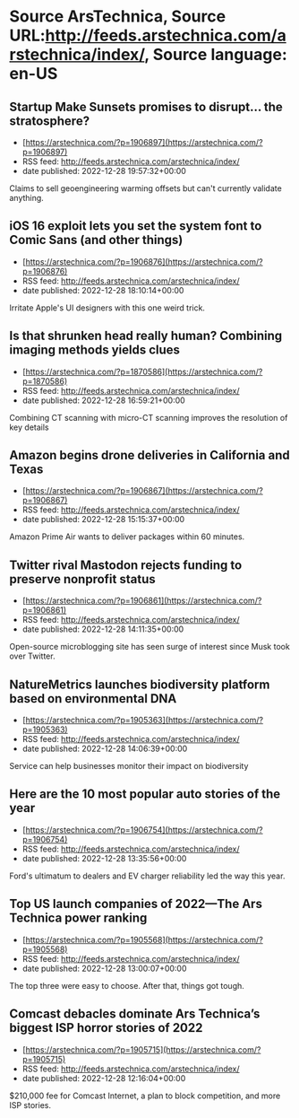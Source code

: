 # Source ArsTechnica, Source URL:http://feeds.arstechnica.com/arstechnica/index/, Source language: en-US

## Startup Make Sunsets promises to disrupt… the stratosphere?
 - [https://arstechnica.com/?p=1906897](https://arstechnica.com/?p=1906897)
 - RSS feed: http://feeds.arstechnica.com/arstechnica/index/
 - date published: 2022-12-28 19:57:32+00:00

Claims to sell geoengineering warming offsets but can't currently validate anything.

## iOS 16 exploit lets you set the system font to Comic Sans (and other things)
 - [https://arstechnica.com/?p=1906876](https://arstechnica.com/?p=1906876)
 - RSS feed: http://feeds.arstechnica.com/arstechnica/index/
 - date published: 2022-12-28 18:10:14+00:00

Irritate Apple's UI designers with this one weird trick.

## Is that shrunken head really human? Combining imaging methods yields clues
 - [https://arstechnica.com/?p=1870586](https://arstechnica.com/?p=1870586)
 - RSS feed: http://feeds.arstechnica.com/arstechnica/index/
 - date published: 2022-12-28 16:59:21+00:00

Combining CT scanning with micro-CT scanning improves the resolution of key details

## Amazon begins drone deliveries in California and Texas
 - [https://arstechnica.com/?p=1906867](https://arstechnica.com/?p=1906867)
 - RSS feed: http://feeds.arstechnica.com/arstechnica/index/
 - date published: 2022-12-28 15:15:37+00:00

Amazon Prime Air wants to deliver packages within 60 minutes.

## Twitter rival Mastodon rejects funding to preserve nonprofit status
 - [https://arstechnica.com/?p=1906861](https://arstechnica.com/?p=1906861)
 - RSS feed: http://feeds.arstechnica.com/arstechnica/index/
 - date published: 2022-12-28 14:11:35+00:00

Open-source microblogging site has seen surge of interest since Musk took over Twitter.

## NatureMetrics launches biodiversity platform based on environmental DNA
 - [https://arstechnica.com/?p=1905363](https://arstechnica.com/?p=1905363)
 - RSS feed: http://feeds.arstechnica.com/arstechnica/index/
 - date published: 2022-12-28 14:06:39+00:00

Service can help businesses monitor their impact on biodiversity

## Here are the 10 most popular auto stories of the year
 - [https://arstechnica.com/?p=1906754](https://arstechnica.com/?p=1906754)
 - RSS feed: http://feeds.arstechnica.com/arstechnica/index/
 - date published: 2022-12-28 13:35:56+00:00

Ford's ultimatum to dealers and EV charger reliability led the way this year.

## Top US launch companies of 2022—The Ars Technica power ranking
 - [https://arstechnica.com/?p=1905568](https://arstechnica.com/?p=1905568)
 - RSS feed: http://feeds.arstechnica.com/arstechnica/index/
 - date published: 2022-12-28 13:00:07+00:00

The top three were easy to choose. After that, things got tough.

## Comcast debacles dominate Ars Technica’s biggest ISP horror stories of 2022
 - [https://arstechnica.com/?p=1905715](https://arstechnica.com/?p=1905715)
 - RSS feed: http://feeds.arstechnica.com/arstechnica/index/
 - date published: 2022-12-28 12:16:04+00:00

$210,000 fee for Comcast Internet, a plan to block competition, and more ISP stories.
